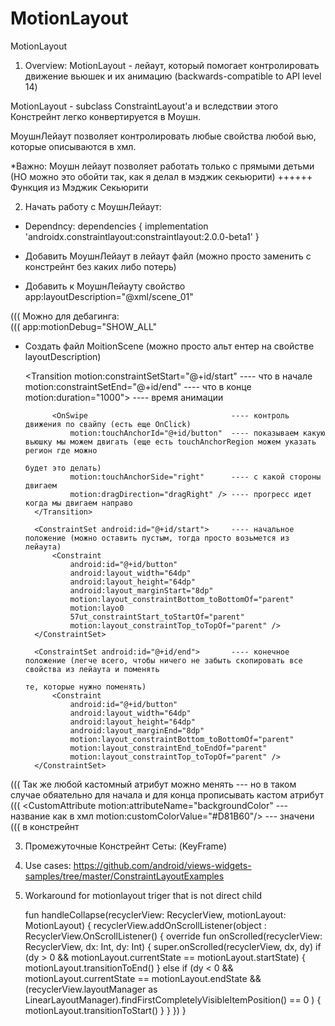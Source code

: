 # MotionLayout
MotionLayout

1) Overview:
MotionLayout - лейаут, который помогает контролировать движение вьюшек и их анимацию
(backwards-compatible to API level 14)

MotionLayout - subclass ConstraintLayout'a и вследствии этого Констрейнт легко конвертируется в Моушн.

МоушнЛейаут позволяет контролировать любые свойства любой вью, которые описываются в хмл.		

*Важно: Моушн лейаут позволяет работать только с прямыми детьми (НО можно это обойти так, как я делал в мэджик секьюрити) ++++++ Функция из Мэджик Секьюрити


2) Начать работу с МоушнЛейаут:

- Dependncy:
	dependencies {
	    implementation 'androidx.constraintlayout:constraintlayout:2.0.0-beta1'
	}

- Добавить МоушнЛейаут в лейаут файл (можно просто заменить с констрейнт без каких либо потерь)

- Добавить к МоушнЛейауту свойство
	app:layoutDescription="@xml/scene_01"

(((		Можно для дебагинга:	
(((    		app:motionDebug="SHOW_ALL"

- Создать файл MoitionScene (можно просто альт ентер на свойстве layoutDescription)
	
	<?xml version="1.0" encoding="utf-8"?>
	<MotionScene xmlns:android="http://schemas.android.com/apk/res/android"
	    xmlns:motion="http://schemas.android.com/apk/res-auto">
	    <Transition
	        motion:constraintSetStart="@+id/start"  ---- что в начале 
	        motion:constraintSetEnd="@+id/end"		---- что в конце
	        motion:duration="1000">					---- время анимации
	        
	        <OnSwipe								---- контроль движения по свайпу (есть еще OnClick)
	            motion:touchAnchorId="@+id/button"	---- показываем какую вьюшку мы можем двигать (еще есть touchAnchorRegion можем указать регион где можно
	            																					будет это делать)
 	            motion:touchAnchorSide="right"		---- с какой стороны двигаем 
	            motion:dragDirection="dragRight" />	---- прогресс идет когда мы двигаем направо
	    </Transition>

	    <ConstraintSet android:id="@+id/start">		---- начальное положение (можно оставить пустым, тогда просто возьмется из лейаута)
	        <Constraint
	            android:id="@+id/button"
	            android:layout_width="64dp"
	            android:layout_height="64dp"
	            android:layout_marginStart="8dp"
	            motion:layout_constraintBottom_toBottomOf="parent"
	            motion:layo0
	            57ut_constraintStart_toStartOf="parent"
	            motion:layout_constraintTop_toTopOf="parent" />
	    </ConstraintSet>

	    <ConstraintSet android:id="@+id/end">		---- конечное положение (легче всего, чтобы ничего не забыть скопировать все свойства из лейаута и поменять 
	    																		те, которые нужно поменять)
	        <Constraint
	            android:id="@+id/button"
	            android:layout_width="64dp"
	            android:layout_height="64dp"
	            android:layout_marginEnd="8dp"
	            motion:layout_constraintBottom_toBottomOf="parent"
	            motion:layout_constraintEnd_toEndOf="parent"
	            motion:layout_constraintTop_toTopOf="parent" />
	    </ConstraintSet>

	</MotionScene>
	    

((( Так же любой кастомный атрибут можно менять 	--- но в таком случае обяательно для начала и для конца прописывать кастом атрибут
((( <CustomAttribute
        motion:attributeName="backgroundColor"		--- название как в хмл
        motion:customColorValue="#D81B60"/>			--- значени
((( в констрейнт



3) Промежуточные Констрейнт Сеты: (KeyFrame)


4) Use cases:
https://github.com/android/views-widgets-samples/tree/master/ConstraintLayoutExamples



5) Workaround for motionlayout triger that is not direct child

   fun handleCollapse(recyclerView: RecyclerView, motionLayout: MotionLayout) {
        recyclerView.addOnScrollListener(object : RecyclerView.OnScrollListener() {
            override fun onScrolled(recyclerView: RecyclerView, dx: Int, dy: Int) {
                super.onScrolled(recyclerView, dx, dy)
                if (dy > 0 && motionLayout.currentState == motionLayout.startState) {
                    motionLayout.transitionToEnd()
                } else if (dy < 0 && motionLayout.currentState == motionLayout.endState
                    && (recyclerView.layoutManager as LinearLayoutManager).findFirstCompletelyVisibleItemPosition() == 0
                ) {
                    motionLayout.transitionToStart()
                }
            }
        })
    }
